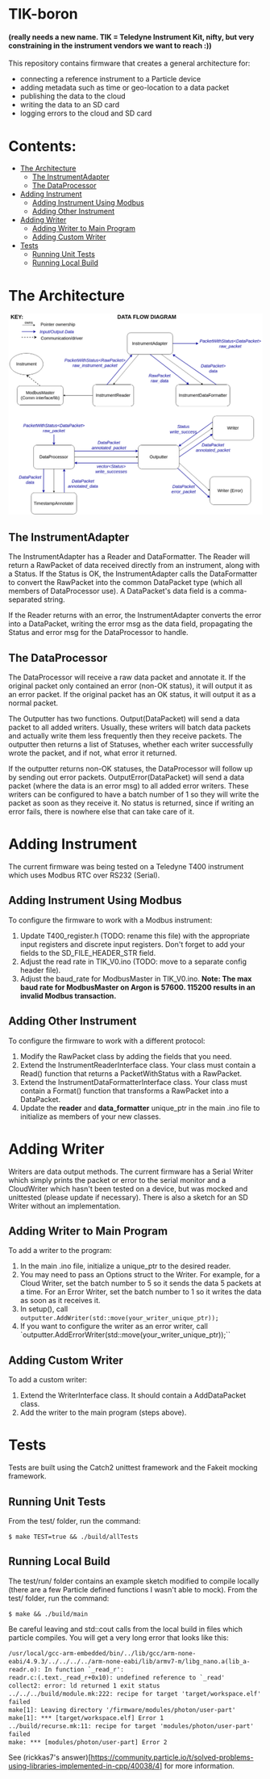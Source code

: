 # TIK-boron
#### (really needs a new name. TIK = Teledyne Instrument Kit, nifty, but very constraining in the instrument vendors we want to reach :))
This repository contains firmware that creates a general architecture for:
- connecting a reference instrument to a Particle device
- adding metadata such as time or geo-location to a data packet
- publishing the data to the cloud
- writing the data to an SD card
- logging errors to the cloud and SD card

# Contents:
- [The Architecture](#the-architecture)
  - [The InstrumentAdapter](#the-instrumentadapter)
  - [The DataProcessor](#the-dataprocessor)
- [Adding Instrument](#adding-instrument)
  - [Adding Instrument Using Modbus](#adding-instrument-using-modbus)
  - [Adding Other Instrument](#adding-other-instrument)
- [Adding Writer](#adding-writer)
  - [Adding Writer to Main Program](#adding-writers-to-main-program)
  - [Adding Custom Writer](#adding-custom-writer)
- [Tests](#tests)
  - [Running Unit Tests](#running-unit-tests)
  - [Running Local Build](#running-local-build)
  

# The Architecture
![](media/data_flow_diagram.png)

## The InstrumentAdapter
The InstrumentAdapter has a Reader and DataFormatter. The Reader will return a RawPacket of data received directly from an instrument, along with a Status. If the Status is OK, the InstrumentAdapter calls the DataFormatter to convert the RawPacket into the common DataPacket type (which all members of DataProcessor use). A DataPacket's data field is a comma-separated string.

If the Reader returns with an error, the InstrumentAdapter converts the error into a DataPacket, writing the error msg as the data field, propagating the Status and error msg for the DataProcessor to handle.

## The DataProcessor
The DataProcessor will receive a raw data packet and annotate it. If the original packet only contained an error (non-OK status), it will output it as an error packet. If the original packet has an OK status, it will output it as a normal packet.

The Outputter has two functions. Output(DataPacket) will send a data packet to all added writers. Usually, these writers will batch data packets and actually write them less frequently then they receive packets. The outputter then returns a list of Statuses, whether each writer successfully wrote the packet, and if not, what error it returned.

If the outputter returns non-OK statuses, the DataProcessor will follow up by sending out error packets. OutputError(DataPacket) will send a data packet (where the data is an error msg) to all added error writers. These writers can be configured to have a batch number of 1 so they will write the packet as soon as they receive it. No status is returned, since if writing an error fails, there is nowhere else that can take care of it.

# Adding Instrument
The current firmware was being tested on a Teledyne T400 instrument which uses Modbus RTC over RS232 (Serial).

## Adding Instrument Using Modbus
To configure the firmware to work with a Modbus instrument:
1. Update T400_register.h (TODO: rename this file) with the appropriate input registers and discrete input registers. Don't forget to add your fields to the SD_FILE_HEADER_STR field.
2. Adjust the read rate in TIK_V0.ino (TODO: move to a separate config header file).
3. Adjust the baud_rate for ModbusMaster in TIK_V0.ino. __Note: The max baud rate for ModbusMaster on Argon is 57600. 115200 results in an invalid Modbus transaction.__

## Adding Other Instrument
To configure the firmware to work with a different protocol:
1. Modify the RawPacket class by adding the fields that you need.
2. Extend the InstrumentReaderInterface class. Your class must contain a Read() function that returns a PacketWithStatus with a RawPacket.
3. Extend the InstrumentDataFormatterInterface class. Your class must contain a Format() function that transforms a RawPacket into a DataPacket.
4. Update the __reader__ and __data_formatter__ unique_ptr in the main .ino file to initialize as members of your new classes.

# Adding Writer
Writers are data output methods. The current firmware has a Serial Writer which simply prints the packet or error to the serial monitor and a CloudWriter which hasn't been tested on a device, but was mocked and unittested (please update if necessary). There is also a sketch for an SD Writer without an implementation.

## Adding Writer to Main Program
To add a writer to the program:
1. In the main .ino file, initialize a unique_ptr to the desired reader.
2. You may need to pass an Options struct to the Writer. For example, for a Cloud Writer, set the batch number to 5 so it sends the data 5 packets at a time. For an Error Writer, set the batch number to 1 so it writes the data as soon as it receives it.
3. In setup(), call `outputter.AddWriter(std::move(your_writer_unique_ptr));`
4. If you want to configure the writer as an error writer, call `outputter.AddErrorWriter(std::move(your_writer_unique_ptr));``

## Adding Custom Writer
To add a custom writer:
1. Extend the WriterInterface class. It should contain a AddDataPacket class.
2. Add the writer to the main program (steps above).

# Tests
Tests are built using the Catch2 unittest framework and the Fakeit mocking framework.

## Running Unit Tests
From the test/ folder, run the command:
```
$ make TEST=true && ./build/allTests
```

## Running Local Build
The test/run/ folder contains an example sketch modified to compile locally (there are a few Particle defined functions I wasn't able to mock).
From the test/ folder, run the command:
```
$ make && ./build/main
```
Be careful leaving <iostream> and std::cout calls from the local build in files which particle compiles.
You will get a very long error that looks like this:
```
/usr/local/gcc-arm-embedded/bin/../lib/gcc/arm-none-eabi/4.9.3/../../../../arm-none-eabi/lib/armv7-m/libg_nano.a(lib_a-readr.o): In function `_read_r':
readr.c:(.text._read_r+0x10): undefined reference to `_read'
collect2: error: ld returned 1 exit status
../../../build/module.mk:222: recipe for target 'target/workspace.elf' failed
make[1]: Leaving directory '/firmware/modules/photon/user-part'
make[1]: *** [target/workspace.elf] Error 1
../build/recurse.mk:11: recipe for target 'modules/photon/user-part' failed
make: *** [modules/photon/user-part] Error 2
```
See (rickkas7's answer)[https://community.particle.io/t/solved-problems-using-libraries-implemented-in-cpp/40038/4] for more information.
